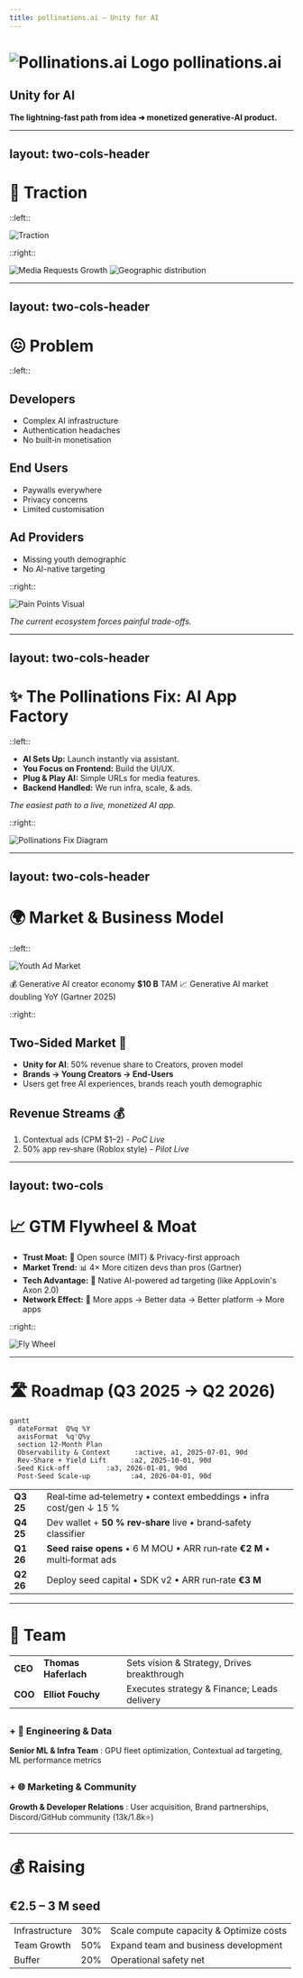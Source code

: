 ```yaml
---
title: pollinations.ai — Unity for AI
---
```


# ![Pollinations.ai Logo](/media/pollinations-ai-logo.png) pollinations.ai

## Unity for AI

**The lightning‑fast path from idea ➜ monetized generative‑AI product.**
<!--
SLIDE GUIDANCE:
Do you think maybe starting the first slide with the name of another company is too early? we should focus on pollinations. or it goes in the speaker notes
-->

---
layout: two-cols-header
---

# **🚀 Traction**

::left::

<img src="/media/traction_infoslide3.png" alt="Traction" class="w-3/4 mx-auto" />


::right::

<img src="/media/media_requests_per_day_genz.png" alt="Media Requests Growth" class="w-2/4 mx-auto mb-4" />

<img src="/media/piechart_countries_genz.png" alt="Geographic distribution" class="w-2/4 mx-auto" />

<!--
SLIDE GUIDANCE:
- Key Markets: 30% CN, 13% US, 13% EU, 6% IN
The 30% China presence is significant - emphasize our global reach as differentiator
Key growth metrics should be added : 30% MoM media generation
-->

---
layout: two-cols-header
---

# **😖 Problem**

::left::

## Developers
* Complex AI infrastructure
* Authentication headaches
* No built‑in monetisation

## End Users
* Paywalls everywhere
* Privacy concerns
* Limited customisation

## Ad Providers
* Missing youth demographic
* No AI-native targeting

::right::

<img src="/media/paintpointsgenz.png" alt="Pain Points Visual" class="w-7/8" />

*The current ecosystem forces painful trade-offs.*

<!--
SLIDE GUIDANCE:
- Frame problem as a dual pain point affecting both developers AND users
- Don't forget the AD providers. They are not reaching the indie creator apps. The money comes from there so they may be more important than the others in terms of priority/ or same importance
- The problem statement is clear - but could potentially add 1-2 concrete examples of developer/user friction
- Consider mentioning competition implicitly (without naming) by referencing their limitations (check context/parallels-unity-for-ai-and-others.md for more detail)
-->

---
layout: two-cols-header
---

# ✨ The Pollinations Fix: **AI App Factory**

::left::

*   **AI Sets Up:** Launch instantly via assistant.
*   **You Focus on Frontend:** Build the UI/UX.
*   **Plug & Play AI:** Simple URLs for media features.
*   **Backend Handled:** We run infra, scale, & ads.

*The easiest path to a live, monetized AI app.*

::right::

<img src="/media/pollinations_fix_genz.png" alt="Pollinations Fix Diagram" class="w-mx mx-auto mt-4" />

<!--
SLIDE GUIDANCE:
- Synthesized from Alt 2 & 3.
- Kept "AI App Factory" (Alt 3).
- Used "AI Sets Up" (Alt 2/3) + "Launch instantly" (Alt 3 speed).
- Used "You Focus on Frontend" (Alt 2 developer role).
- Improved "Plug-in AI" to "Plug & Play AI" + "Simple URLs".
- Used "Backend Handled" (Alt 2 clarity) + "infra, scale & ads" (Alt 2/3 specifics).
- Kept strong tagline (Alt 3).
-->

<!-- SPEAKER NOTES:
- Developers use their AI coding assistant (integrated with our tools) to bootstrap projects from various starter kits (React, Unity, etc.), automating repo creation, config, and deployment.
- This frees the developer to concentrate *only* on building the user-facing application.
- Adding generative AI (image, text, audio) requires just simple HTTPS calls to our Edge APIs.
- Pollinations manages the entire backend: scalable hosting (e.g., GitHub Pages), CI/CD, model serving, security, auth, usage metering, and the monetization layer (serving ads, managing rev-share payouts). Zero server ops for the dev.
-->
---
layout: two-cols-header
---

# **🌍 Market & Business Model**

::left::

<img src="/media/youth-ad-market.png" alt="Youth Ad Market" class="w-3/4 mx-auto my-4" />

💰 Generative AI creator economy **$10 B** TAM 📈 Generative AI market doubling YoY (Gartner 2025)

::right::

## Two-Sided Market 🔄

* **Unity for AI**: 50% revenue share to Creators, proven model
* **Brands → Young Creators → End-Users**
* Users get free AI experiences, brands reach youth demographic

## Revenue Streams 💰

1. Contextual ads (CPM \$1–2) - *PoC Live*
2. 50% app rev‑share (Roblox style) - *Pilot Live*


<!--
SLIDE GUIDANCE:
-Extra revenue stream:
   1. Micro‑purchases (stickers, tokens) - *Planned Q1 2026*
   2. Premium tiers (SLA, bigger models) - *Planned Q1 2026*
- untapped / developping market
- Potential positioning options from parallels doc: "GIPHY-meets-AdSense for AI", "Unsplash for AI—monetised out-of-the-box"
- Unity, AppLovin, and other platforms demonstrate lightweight SDKs with embedded ads are proven high-margin models
- Consider adding slide on how we're better/differently positioned than Unity/AppLovin for AI era (AI-native, better targeting)
- Market file to keep as source of truth : context/market-size.md
-->

---
layout: two-cols
---

# 📈 **GTM Flywheel & Moat**



* **Trust Moat:** 📖 Open source (MIT) & Privacy-first approach
* **Market Trend:** 📊 4× More citizen devs than pros (Gartner)
* **Tech Advantage:** 🧠 Native AI-powered ad targeting (like AppLovin's Axon 2.0)
* **Network Effect:** 🔄 More apps → Better data → Better platform → More apps

::right::

<img src="/media/fly-wheel-genz.png" alt="Fly Wheel" class="w-2/3 mx-auto my-4" />

<!--
SLIDE GUIDANCE:
- Unity generates $1.2B (66%) from ads via lightweight SDK with rev-share - directly parallel to our model
- potentially the best slide to add competition
- 4× more citizen devs than pros devs is the the beginning of the trend
- one of our principle moats is that devs are embedding us in their open source repositories, making youtube videos, and spreading the word organically. discord bots in many guilds...
- Consider adding from parallels doc: "Anyone who can type a prompt is a potential Pollinations integrator" (maybe previous slide)
- Consider adding IDC forecast: 750M new cloud-native apps by 2026 - huge TAM expansion (previous slide?)
- Ad unit options to consider highlighting: native widgets, brand overlays, performance link ads
-->


---

# **🛣️ Roadmap (Q3 2025 → Q2 2026)**

```mermaid
gantt
  dateFormat  Q%q %Y
  axisFormat  %q'Q%y
  section 12‑Month Plan
  Observability & Context      :active, a1, 2025-07-01, 90d
  Rev‑Share + Yield Lift      :a2, 2025-10-01, 90d
  Seed Kick‑off         :a3, 2026-01-01, 90d
  Post‑Seed Scale‑up          :a4, 2026-04-01, 90d
```

|           |                                                                           |
| --------- | ------------------------------------------------------------------------- |
| **Q3 25** | Real‑time ad‑telemetry • context embeddings • infra cost/gen ↓ 15 %       |
| **Q4 25** | Dev wallet + **50 % rev‑share** live • brand‑safety classifier            |
| **Q1 26** | **Seed raise opens** • 6 M MOU • ARR run‑rate **€2 M** • multi‑format ads |
| **Q2 26** | Deploy seed capital • SDK v2 • ARR run‑rate **€3 M**                      |

<!--
SLIDE GUIDANCE:
-->

---

# 👥 **Team**

|         |                      |                                             |
| ------- | -------------------- | ------------------------------------------- |
| **CEO** | **Thomas Haferlach** | Sets vision & Strategy, Drives breakthrough |
| **COO** | **Elliot Fouchy**    | Executes strategy & Finance; Leads delivery |

## 

### **+ 🧠 Engineering & Data**  
**Senior ML & Infra Team** : GPU fleet optimization, Contextual ad targeting, ML performance metrics

##
### **+ 🌐 Marketing & Community**
**Growth & Developer Relations** : User acquisition, Brand partnerships, Discord/GitHub community (13k/1.8k⭐)

<!--
SLIDE GUIDANCE:
> 10-year partnership shipping creative-AI products: high-trust founders aligned on vision & execution
-->

---

# **💰 Raising**

## **€2.5 – 3 M seed**

|                |     |                                         |
| -------------- | --- | --------------------------------------- |
| Infrastructure | 30% | Scale compute capacity & Optimize costs |
| Team Growth    | 50% | Expand team and business development    |
| Buffer         | 20% | Operational safety net                  |

<!--
SLIDE GUIDANCE:
- Use table format for clearer visualization of fund allocation
- Add purpose column to provide context for each allocation
- Keep consistent with financial presentation style
-->

<!--
SLIDE GUIDANCE:
- 💫 **Founders have shipped creative‑AI products together for 10 years: a tested, high‑trust partnership built on shared vision and execution**
- update all using this file: context/team.md
- Collaboration: The founders share a long history of collaboration, having worked together on various technology and creative projects for more than a decade, building strong synergy and shared vision.
-->